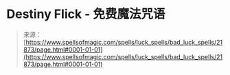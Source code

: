 <!--yml

category: 未分类

date: 2024-06-12 19:05:45

-->

# Destiny Flick - 免费魔法咒语

> 来源：[https://www.spellsofmagic.com/spells/luck_spells/bad_luck_spells/21873/page.html#0001-01-01](https://www.spellsofmagic.com/spells/luck_spells/bad_luck_spells/21873/page.html#0001-01-01)
